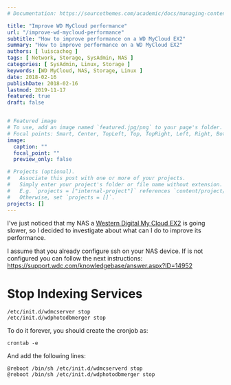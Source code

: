 ```yaml
---
# Documentation: https://sourcethemes.com/academic/docs/managing-content/

title: "Improve WD MyCloud performance"
url: "/improve-wd-mycloud-performance"
subtitle: "How to improve performance on a WD MyCloud EX2"
summary: "How to improve performance on a WD MyCloud EX2"
authors: [ luiscachog ]
tags: [ Network, Storage, SysAdmin, NAS ]
categories: [ SysAdmin, Linux, Storage ]
keywords: [WD MyCloud, NAS, Storage, Linux ]
date: 2018-02-16
publishDate: 2018-02-16
lastmod: 2019-11-17
featured: true
draft: false


# Featured image
# To use, add an image named `featured.jpg/png` to your page's folder.
# Focal points: Smart, Center, TopLeft, Top, TopRight, Left, Right, BottomLeft, Bottom, BottomRight.
image:
  caption: ""
  focal_point: ""
  preview_only: false

# Projects (optional).
#   Associate this post with one or more of your projects.
#   Simply enter your project's folder or file name without extension.
#   E.g. `projects = ["internal-project"]` references `content/project/deep-learning/index.md`.
#   Otherwise, set `projects = []`.
projects: []
---
```


I've just noticed that my NAS a [Western Digital My Cloud EX2](https://www.wdc.com/products/network-attached-storage/my-cloud-expert-series-ex2-ultra.html) is going slower, so I decided to investigate about what can I do to improve its performance.

I assume that you already configure ssh on your NAS device.
If is not configured you can follow the next instructions: https://support.wdc.com/knowledgebase/answer.aspx?ID=14952

# Stop Indexing Services

```shell
/etc/init.d/wdmcserver stop
/etc/init.d/wdphotodbmerger stop
```

To do it forever, you should create the cronjob as:

```shell
crontab -e
```

And add the following lines:

```shell
@reboot /bin/sh /etc/init.d/wdmcserverd stop
@reboot /bin/sh /etc/init.d/wdphotodbmerger stop
```
